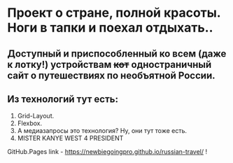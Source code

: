 # Проект о стране, полной красоты. Ноги в тапки и поехал отдыхать..
## Доступный и приспособленный ко всем (даже к лотку!) устройствам ~~кот~~ одностраничный сайт о путешествиях по необъятной России.
## Из технологий тут есть:
1. Grid-Layout.
2. Flexbox.
3. А медиазапросы это технология? Ну, они тут тоже есть.
4. MISTER KANYE WEST 4 PRESIDENT

GitHub.Pages link - https://newbiegoingpro.github.io/russian-travel/ !